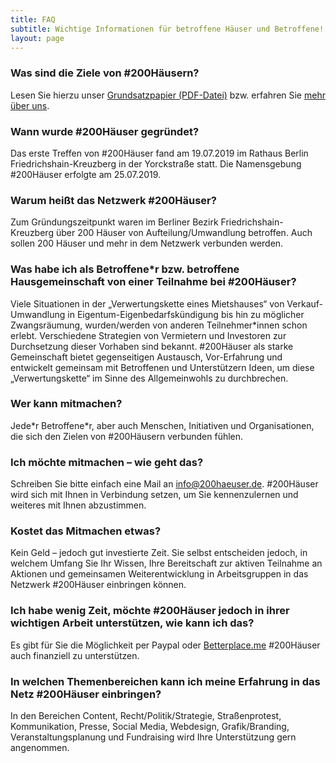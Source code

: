 ```yaml
---
title: FAQ
subtitle: Wichtige Informationen für betroffene Häuser und Betroffene!
layout: page
---
```

### Was sind die Ziele von #200Häusern?

Lesen Sie hierzu unser [Grundsatzpapier (PDF-Datei)](/images/Grundsatzpapier.pdf) bzw. erfahren Sie [mehr über uns](/ueber-uns).

### Wann wurde #200Häuser gegründet?

Das erste Treffen von #200Häuser fand am 19.07.2019 im Rathaus Berlin Friedrichshain-Kreuzberg in der Yorckstraße statt. Die Namensgebung #200Häuser erfolgte am 25.07.2019.

### Warum heißt das Netzwerk #200Häuser?

Zum Gründungszeitpunkt waren im Berliner Bezirk Friedrichshain-Kreuzberg über 200 Häuser von Aufteilung/Umwandlung betroffen. Auch sollen 200 Häuser und mehr in dem Netzwerk verbunden werden.

### Was habe ich als Betroffene*r bzw. betroffene Hausgemeinschaft von einer Teilnahme bei #200Häuser?

Viele Situationen in der „Verwertungskette eines Mietshauses“ von Verkauf-Umwandlung in Eigentum-Eigenbedarfskündigung bis hin zu möglicher Zwangsräumung, wurden/werden von anderen Teilnehmer*innen schon erlebt. Verschiedene Strategien von Vermietern und Investoren zur Durchsetzung dieser Vorhaben sind bekannt. #200Häuser als starke Gemeinschaft bietet gegenseitigen Austausch, Vor-Erfahrung und entwickelt gemeinsam mit Betroffenen und Unterstützern Ideen, um diese „Verwertungskette“ im Sinne des Allgemeinwohls zu durchbrechen.

### Wer kann mitmachen?

Jede\*r Betroffene\*r, aber auch Menschen, Initiativen und Organisationen, die sich den Zielen von #200Häusern verbunden fühlen.

### Ich möchte mitmachen – wie geht das?

Schreiben Sie bitte einfach eine Mail an info@200haeuser.de. #200Häuser wird sich mit Ihnen in Verbindung setzen, um Sie kennenzulernen und weiteres mit Ihnen abzustimmen.

### Kostet das Mitmachen etwas?

Kein Geld – jedoch gut investierte Zeit. Sie selbst entscheiden jedoch, in welchem Umfang Sie Ihr Wissen, Ihre Bereitschaft zur aktiven Teilnahme an Aktionen und gemeinsamen Weiterentwicklung in Arbeitsgruppen in das Netzwerk #200Häuser einbringen können.

### Ich habe wenig Zeit, möchte #200Häuser jedoch in ihrer wichtigen Arbeit unterstützen, wie kann ich das?

Es gibt für Sie die Möglichkeit per Paypal oder [Betterplace.me](https://www.betterplace.me/200haeuser-spendenaktion-gegen-verdraengung) #200Häuser auch finanziell zu unterstützen.

### In welchen Themenbereichen kann ich meine Erfahrung in das Netz #200Häuser  einbringen?

In den Bereichen Content, Recht/Politik/Strategie, Straßenprotest, Kommunikation, Presse, Social Media, Webdesign, Grafik/Branding,  Veranstaltungsplanung und Fundraising wird Ihre Unterstützung gern angenommen.
